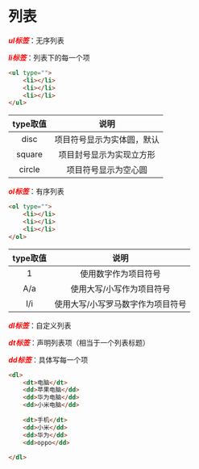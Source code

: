# 列表

​	<span style="color:red;">***ul标签***</span>：无序列表

​	<span style="color:red;">***li标签***</span>：列表下的每一个项



```html
<ul type="">
    <li></li>
    <li></li>
    <li></li>
</ul>
```

| type取值 |            说明            |
| :------: | :------------------------: |
|   disc   | 项目符号显示为实体圆，默认 |
|  square  |  项目封号显示为实现立方形  |
|  circle  |    项目符号显示为空心圆    |

<span style="color:red;">***ol标签***</span>：有序列表

```html
<ol type="">
    <li></li>
    <li></li>
    <li></li>
</ol>
```

| type取值 |               说明                |
| :------: | :-------------------------------: |
|    1     |       使用数字作为项目符号        |
|   A/a    |     使用大写/小写作为项目符号     |
|   I/i    | 使用大写/小写罗马数字作为项目符号 |

<span style="color:red;">***dl标签***</span>：自定义列表

<span style="color:red;">***dt标签***</span>：声明列表项（相当于一个列表标题）

<span style="color:red;">***dd标签***</span>：具体写每一个项

```html
<dl>
    <dt>电脑</dt>
    <dd>苹果电脑</dd>
    <dd>华为电脑</dd>
    <dd>小米电脑</dd>
    
    <dt>手机</dt>
    <dd>小米</dd>
    <dd>华为</dd>
    <dd>oppo</dd>
    
</dl>
```

